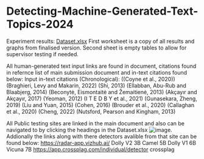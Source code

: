 # Detecting-Machine-Generated-Text-Topics-2024

Experiment results: [Dataset.xlsx](https://github.com/user-attachments/files/17532192/Dataset.xlsx)
First worksheet is a copy of all results and graphs from finalised version. Second sheet is empty tables to allow for supervisor testing if needed.

All human-generated text input links are found in document, citations found in refernce list of main submission document and in-text citations found below:
Input in-text citations (Chronological): ((Coyne et al., 2020)) (Braghieri, Levy and Makarin, 2022) (Shi, 2013) (Ellabban, Abu-Rub and Blaabjerg, 2014) (Beconytė, Eismontaitė and Žemaitienė, 2013) (Akçayır and Akçayır, 2017) (Yeoman, 2012) (I T E D B Y et al., 2021) (Gunasekara, Zheng, 2019) (Liu and Yuan, 2015) (Cohen, 2016) (Brouder et al., 2020) (Callaghan et al., 2020) (Cheng, 2022) (Nutsford, Pearson and Kingham, 2013)

All Public testing sites are linked in the main document and also can be navigated to by clicking the headings in the Dataset.xlsx ![image](https://github.com/user-attachments/assets/73af8e87-c233-4724-843d-cba605983cf3).
Addionally the links along with there detectors avalible from that site can be found below:
https://radar-app.vizhub.ai/
  Dolly V2 3B
  Camel 5B
  Dolly V1 6B
  Vicuna 7B
https://app.crossplag.com/individual/detector
  crossplag



